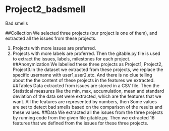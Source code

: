# Project2_badsmell
Bad smells 

##Collection
We selected three projects (our project is one of them), and extracted all the issues from these projects. <br/>
1. Projects with more issues are preferred.<br/>
2. Projects with more labels are proferred.
Then the gitable.py file is used to extract the issues, labels, milestones for each project.
##Anonymization
We labelled these three projects as Project1, Project2, Project3.In the dataset we extracted from these projects, we replace the specific username with user1,user2,etc. And there is no clue telling about the the content of these projects in the features we extracted.<br/>
##Tables
Data extracted from issues are stored in a CSV file.
Then the Statistical measures like the min, max, accumulation, mean and standard deviation of the data set were extracted, which are the features that we want. All the features are represented by numbers, then Some values are set to detect bad smells based on the comparison of the results and these values.
##Data
We extracted all the issues from the three projects by running code from the given file gitable.py.
Then we extracted 16 features that we defined from the issues for these three projects.
